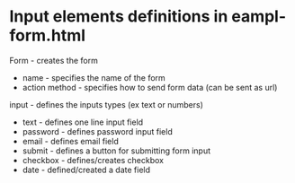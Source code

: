 # Input elements definitions in eampl-form.html

Form - creates the form

- name - specifies the name of the form
- action method - specifies how to send form data (can be sent as url)

input - defines the inputs types (ex text or numbers)

- text - defines one line input field
- password - defines password input field
- email - defines email field
- submit - defines a button for submitting form input
- checkbox - defines/creates checkbox
- date - defined/created a date field

